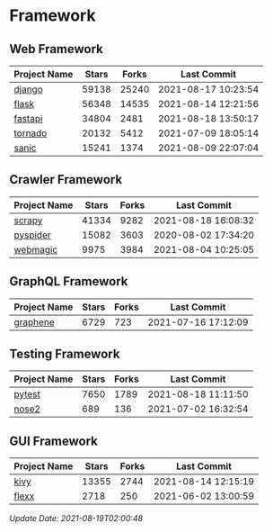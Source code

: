 # Framework

## Web Framework
| Project Name | Stars | Forks | Last Commit |
| ------------ | ----- | ----- | ----------- |
| [django](https://github.com/django/django) | 59138 | 25240 | 2021-08-17 10:23:54 |
| [flask](https://github.com/pallets/flask) | 56348 | 14535 | 2021-08-14 12:21:56 |
| [fastapi](https://github.com/tiangolo/fastapi) | 34804 | 2481 | 2021-08-18 13:50:17 |
| [tornado](https://github.com/tornadoweb/tornado) | 20132 | 5412 | 2021-07-09 18:05:14 |
| [sanic](https://github.com/sanic-org/sanic) | 15241 | 1374 | 2021-08-09 22:07:04 |

## Crawler Framework
| Project Name | Stars | Forks | Last Commit |
| ------------ | ----- | ----- | ----------- |
| [scrapy](https://github.com/scrapy/scrapy) | 41334 | 9282 | 2021-08-18 16:08:32 |
| [pyspider](https://github.com/binux/pyspider) | 15082 | 3603 | 2020-08-02 17:34:20 |
| [webmagic](https://github.com/code4craft/webmagic) | 9975 | 3984 | 2021-08-04 10:25:05 |

## GraphQL Framework
| Project Name | Stars | Forks | Last Commit |
| ------------ | ----- | ----- | ----------- |
| [graphene](https://github.com/graphql-python/graphene) | 6729 | 723 | 2021-07-16 17:12:09 |

## Testing Framework
| Project Name | Stars | Forks | Last Commit |
| ------------ | ----- | ----- | ----------- |
| [pytest](https://github.com/pytest-dev/pytest) | 7650 | 1789 | 2021-08-18 11:11:50 |
| [nose2](https://github.com/nose-devs/nose2) | 689 | 136 | 2021-07-02 16:32:54 |

## GUI Framework
| Project Name | Stars | Forks | Last Commit |
| ------------ | ----- | ----- | ----------- |
| [kivy](https://github.com/kivy/kivy) | 13355 | 2744 | 2021-08-14 12:15:19 |
| [flexx](https://github.com/flexxui/flexx) | 2718 | 250 | 2021-06-02 13:00:59 |

*Update Date: 2021-08-19T02:00:48*
